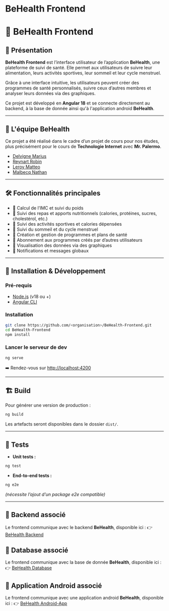 # BeHealth Frontend

# 📄 BeHealth Frontend

## 🚀 Présentation
**BeHealth Frontend** est l’interface utilisateur de l’application **BeHealth**, une plateforme de suivi de santé. Elle permet aux utilisateurs de suivre leur alimentation, leurs activités sportives, leur sommeil et leur cycle menstruel.

Grâce à une interface intuitive, les utilisateurs peuvent créer des programmes de santé personnalisés, suivre ceux d’autres membres et analyser leurs données via des graphiques.

Ce projet est développé en **Angular 18** et se connecte directement au backend, à la base de donnée ainsi qu'à l'application android **BeHealth**.

---

## 👥 L'équipe BeHealth
Ce projet a été réalisé dans le cadre d’un projet de cours pour nos études, plus précisément pour le cours de **Technologie Internet** avec **Mr. Palermo**.

- [Delvigne Marius](https://github.com/mariusdelvigne)
- [Reynart Robin](https://github.com/RobinRHELHa)
- [Leroy Matteo](https://github.com/rococooooo)
- [Malbecq Nathan](https://github.com/NathanHELHa)

---

## 🛠️ Fonctionnalités principales
- 🔹 Calcul de l’IMC et suivi du poids  
- 🔹 Suivi des repas et apports nutritionnels (calories, protéines, sucres, cholestérol, etc.)  
- 🔹 Suivi des activités sportives et calories dépensées  
- 🔹 Suivi du sommeil et du cycle menstruel  
- 🔹 Création et gestion de programmes et plans de santé  
- 🔹 Abonnement aux programmes créés par d’autres utilisateurs  
- 🔹 Visualisation des données via des graphiques  
- 🔹 Notifications et messages globaux

---

## 📂 Installation & Développement

### Pré-requis
- [Node.js](https://nodejs.org/) (v18 ou +)  
- [Angular CLI](https://angular.dev/)

### Installation
```bash
git clone https://github.com/<organisation>/BeHealth-Frontend.git
cd BeHealth-Frontend
npm install
```

### Lancer le serveur de dev
```bash
ng serve
```
➡️ Rendez-vous sur [http://localhost:4200](http://localhost:4200)

---

## 🏗️ Build
Pour générer une version de production :
```bash
ng build
```
Les artefacts seront disponibles dans le dossier `dist/`.

---

## 🧪 Tests
- **Unit tests :**
```bash
ng test
```
- **End-to-end tests :**
```bash
ng e2e
```
*(nécessite l’ajout d’un package e2e compatible)*

---

## 🔗 Backend associé
Le frontend communique avec le backend **BeHealth**, disponible ici :
👉 [BeHealth Backend](https://github.com/mariusdelvigne/BeHealth-Backend)

## 🔗 Database associé
Le frontend communique avec la base de donnée **BeHealth**, disponible ici :
👉 [BeHealth Database](https://github.com/mariusdelvigne/BeHealth-Database)

## 🔗 Application Android associé
Le frontend communique avec une application android **BeHealth**, disponible ici :
👉 [BeHealth Android-App](https://github.com/mariusdelvigne/BeHealth-AndroidApp)
